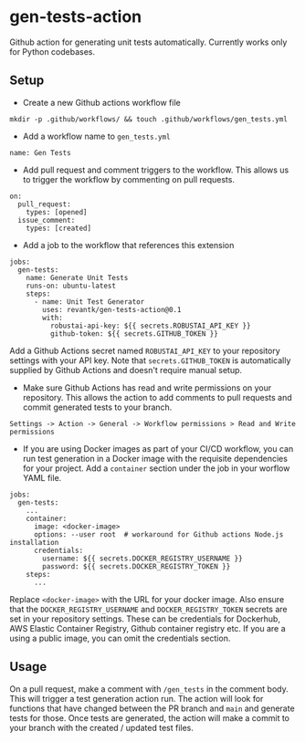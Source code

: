 # gen-tests-action

Github action for generating unit tests automatically. Currently works only for Python codebases.

## Setup

- Create a new Github actions workflow file
```
mkdir -p .github/workflows/ && touch .github/workflows/gen_tests.yml
``` 

- Add a workflow name to `gen_tests.yml`
```
name: Gen Tests
```

- Add pull request and comment triggers to the workflow. This allows us to trigger the workflow by commenting on pull requests.
```
on:
  pull_request:
    types: [opened]
  issue_comment:
    types: [created]
```

- Add a job to the workflow that references this extension

```
jobs:
  gen-tests:
    name: Generate Unit Tests
    runs-on: ubuntu-latest
    steps:
      - name: Unit Test Generator
        uses: revantk/gen-tests-action@0.1
        with:
          robustai-api-key: ${{ secrets.ROBUSTAI_API_KEY }}
          github-token: ${{ secrets.GITHUB_TOKEN }}
```
Add a Github Actions secret named `ROBUSTAI_API_KEY` to your repository settings with your API key. Note that `secrets.GITHUB_TOKEN` is automatically supplied by Github Actions and doesn't require manual setup.

- Make sure Github Actions has read and write permissions on your repository. This allows the action to add comments to pull requests and commit generated tests to your branch.
```
Settings -> Action -> General -> Workflow permissions > Read and Write permissions
```

- If you are using Docker images as part of your CI/CD workflow, you can run test generation in a Docker image with the requisite dependencies for your project. Add a `container` section under the job in your worflow YAML file.
```
jobs:
  gen-tests:
    ...
    container:
      image: <docker-image>
      options: --user root  # workaround for Github actions Node.js installation
      credentials:
        username: ${{ secrets.DOCKER_REGISTRY_USERNAME }}
        password: ${{ secrets.DOCKER_REGISTRY_TOKEN }}
    steps:
      ...
```
Replace `<docker-image>` with the URL for your docker image.
Also ensure that the `DOCKER_REGISTRY_USERNAME` and `DOCKER_REGISTRY_TOKEN` secrets are set in your repository settings. These can be credentials for Dockerhub, AWS Elastic Container Registry, Github container registry etc.
If you are a using a public image, you can omit the credentials section.


## Usage

On a pull request, make a comment with `/gen_tests` in the comment body. This will trigger a test generation action run. The action will look for functions that have changed between the PR branch and `main` and generate tests for those. Once tests are generated, the action will make a commit to your branch with the created / updated test files.
